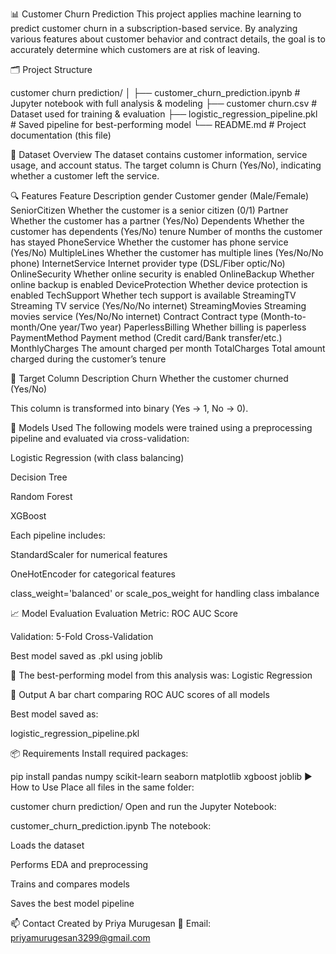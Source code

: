 📊 Customer Churn Prediction
This project applies machine learning to predict customer churn in a subscription-based service. By analyzing various features about customer behavior and contract details, 
the goal is to accurately determine which customers are at risk of leaving.

🗂️ Project Structure

customer churn prediction/
│
├── customer_churn_prediction.ipynb   # Jupyter notebook with full analysis & modeling
├── customer churn.csv                # Dataset used for training & evaluation
├── logistic_regression_pipeline.pkl  # Saved pipeline for best-performing model
└── README.md                         # Project documentation (this file)

📄 Dataset Overview
The dataset contains customer information, service usage, and account status. The target column is Churn (Yes/No), indicating whether a customer left the service.

🔍 Features
Feature	Description
gender	Customer gender (Male/Female)
SeniorCitizen	Whether the customer is a senior citizen (0/1)
Partner	Whether the customer has a partner (Yes/No)
Dependents	Whether the customer has dependents (Yes/No)
tenure	Number of months the customer has stayed
PhoneService	Whether the customer has phone service (Yes/No)
MultipleLines	Whether the customer has multiple lines (Yes/No/No phone)
InternetService	Internet provider type (DSL/Fiber optic/No)
OnlineSecurity	Whether online security is enabled
OnlineBackup	Whether online backup is enabled
DeviceProtection	Whether device protection is enabled
TechSupport	Whether tech support is available
StreamingTV	Streaming TV service (Yes/No/No internet)
StreamingMovies	Streaming movies service (Yes/No/No internet)
Contract	Contract type (Month-to-month/One year/Two year)
PaperlessBilling	Whether billing is paperless
PaymentMethod	Payment method (Credit card/Bank transfer/etc.)
MonthlyCharges	The amount charged per month
TotalCharges	Total amount charged during the customer’s tenure

🎯 Target
Column	Description
Churn	Whether the customer churned (Yes/No)

This column is transformed into binary (Yes → 1, No → 0).

🧪 Models Used
The following models were trained using a preprocessing pipeline and evaluated via cross-validation:

Logistic Regression (with class balancing)

Decision Tree

Random Forest

XGBoost

Each pipeline includes:

StandardScaler for numerical features

OneHotEncoder for categorical features

class_weight='balanced' or scale_pos_weight for handling class imbalance

📈 Model Evaluation
Evaluation Metric: ROC AUC Score

Validation: 5-Fold Cross-Validation

Best model saved as .pkl using joblib

📌 The best-performing model from this analysis was:
Logistic Regression

💾 Output
A bar chart comparing ROC AUC scores of all models

Best model saved as:

logistic_regression_pipeline.pkl

📦 Requirements
Install required packages:


pip install pandas numpy scikit-learn seaborn matplotlib xgboost joblib
▶️ How to Use
Place all files in the same folder:


customer churn prediction/
Open and run the Jupyter Notebook:


customer_churn_prediction.ipynb
The notebook:

Loads the dataset

Performs EDA and preprocessing

Trains and compares models

Saves the best model pipeline

📫 Contact
Created by Priya Murugesan
📧 Email: priyamurugesan3299@gmail.com